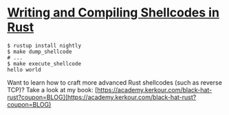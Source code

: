 # [Writing and Compiling Shellcodes in Rust](https://kerkour.com/blog/shellcode-in-rust/)


```shell
$ rustup install nightly
$ make dump_shellcode
# ...
$ make execute_shellcode
hello world
```

Want to learn how to craft more advanced Rust shellcodes (such as reverse TCP)? Take a look at my book: [https://academy.kerkour.com/black-hat-rust?coupon=BLOG](https://academy.kerkour.com/black-hat-rust?coupon=BLOG)
